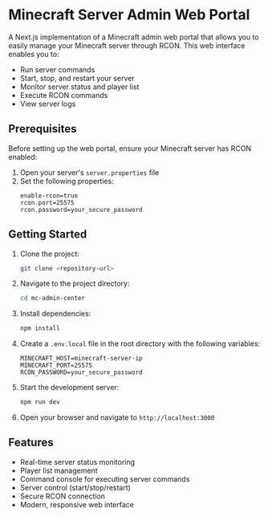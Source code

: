 # Minecraft Server Admin Web Portal

A Next.js implementation of a Minecraft admin web portal that allows you to easily manage your Minecraft server through RCON. This web interface enables you to:

- Run server commands
- Start, stop, and restart your server
- Monitor server status and player list
- Execute RCON commands
- View server logs

## Prerequisites

Before setting up the web portal, ensure your Minecraft server has RCON enabled:

1. Open your server's `server.properties` file
2. Set the following properties:
   ```
   enable-rcon=true
   rcon.port=25575
   rcon.password=your_secure_password
   ```

## Getting Started

1. Clone the project:
   ```bash
   git clone <repository-url>
   ```

2. Navigate to the project directory:
   ```bash
   cd mc-admin-center
   ```

3. Install dependencies:
   ```bash
   npm install
   ```

4. Create a `.env.local` file in the root directory with the following variables:
   ```
   MINECRAFT_HOST=minecraft-server-ip
   MINECRAFT_PORT=25575
   RCON_PASSWORD=your_secure_password
   ```

5. Start the development server:
   ```bash
   npm run dev
   ```

6. Open your browser and navigate to `http://localhost:3000`

## Features

- Real-time server status monitoring
- Player list management
- Command console for executing server commands
- Server control (start/stop/restart)
- Secure RCON connection
- Modern, responsive web interface
